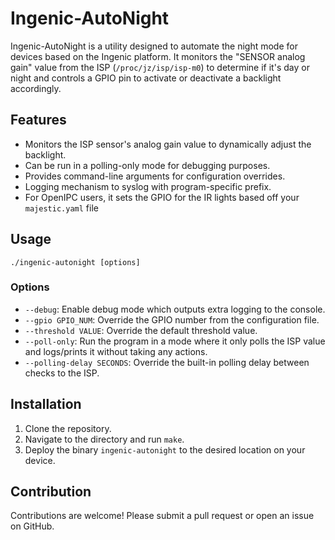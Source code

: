 # Ingenic-AutoNight

Ingenic-AutoNight is a utility designed to automate the night mode for devices based on the Ingenic platform. It monitors the "SENSOR analog gain" value from the ISP (`/proc/jz/isp/isp-m0`) to determine if it's day or night and controls a GPIO pin to activate or deactivate a backlight accordingly.

## Features

- Monitors the ISP sensor's analog gain value to dynamically adjust the backlight.
- Can be run in a polling-only mode for debugging purposes.
- Provides command-line arguments for configuration overrides.
- Logging mechanism to syslog with program-specific prefix.
- For OpenIPC users, it sets the GPIO for the IR lights based off your `majestic.yaml` file

## Usage

```
./ingenic-autonight [options]
```

### Options

- `--debug`: Enable debug mode which outputs extra logging to the console.
- `--gpio GPIO_NUM`: Override the GPIO number from the configuration file.
- `--threshold VALUE`: Override the default threshold value.
- `--poll-only`: Run the program in a mode where it only polls the ISP value and logs/prints it without taking any actions.
- `--polling-delay SECONDS`: Override the built-in polling delay between checks to the ISP.

## Installation

1. Clone the repository.
2. Navigate to the directory and run `make`.
3. Deploy the binary `ingenic-autonight` to the desired location on your device.

## Contribution

Contributions are welcome! Please submit a pull request or open an issue on GitHub.

